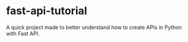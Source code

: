 # fast-api-tutorial
A quick project made to better understand how to create APIs in Python with Fast API.
